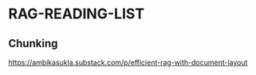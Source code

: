 # RAG-READING-LIST

## Chunking 
https://ambikasukla.substack.com/p/efficient-rag-with-document-layout
